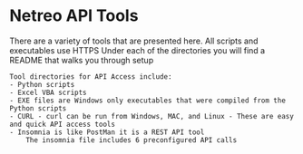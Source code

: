 # Netreo API Tools
There are a variety of tools that are presented here.
All scripts and executables use HTTPS
Under each of the directories you will find a README that walks you through setup

    Tool directories for API Access include:
    - Python scripts
    - Excel VBA scripts
    - EXE files are Windows only executables that were compiled from the Python scripts
    - CURL - curl can be run from Windows, MAC, and Linux - These are easy and quick API access tools
    - Insomnia is like PostMan it is a REST API tool 
        The insomnia file includes 6 preconfigured API calls


